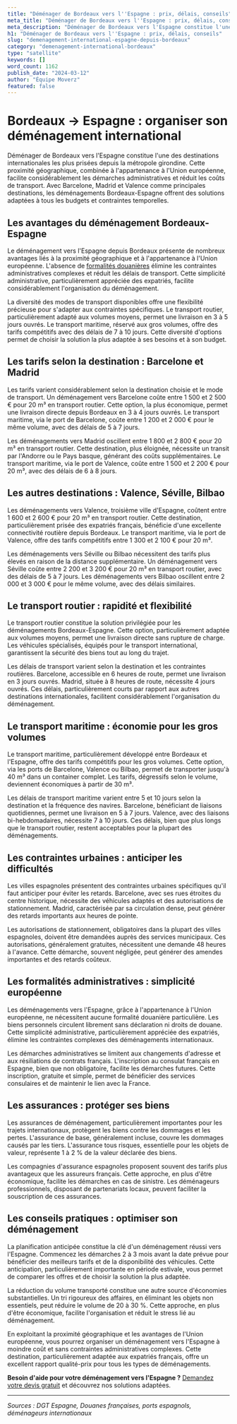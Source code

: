 ```yaml
---
title: "Déménager de Bordeaux vers l''Espagne : prix, délais, conseils"
meta_title: "Déménager de Bordeaux vers l''Espagne : prix, délais, conseils"
meta_description: "Déménager de Bordeaux vers l'Espagne constitue l'une des destinations internationales les plus prisées depuis la métropole girondine. Cette proximité ."
h1: "Déménager de Bordeaux vers l''Espagne : prix, délais, conseils"
slug: "demenagement-international-espagne-depuis-bordeaux"
category: "demenagement-international-bordeaux"
type: "satellite"
keywords: []
word_count: 1162
publish_date: "2024-03-12"
author: "Équipe Moverz"
featured: false
---
```



# Bordeaux → Espagne : organiser son déménagement international

Déménager de Bordeaux vers l'Espagne constitue l'une des destinations internationales les plus prisées depuis la métropole girondine. Cette proximité géographique, combinée à l'appartenance à l'Union européenne, facilite considérablement les démarches administratives et réduit les coûts de transport. Avec Barcelone, Madrid et Valence comme principales destinations, les déménagements Bordeaux-Espagne offrent des solutions adaptées à tous les budgets et contraintes temporelles.

## Les avantages du déménagement Bordeaux-Espagne

Le déménagement vers l'Espagne depuis Bordeaux présente de nombreux avantages liés à la proximité géographique et à l'appartenance à l'Union européenne. L'absence de [formalités douanières](/blog/international/formalites-douanieres-demenagement-international) élimine les contraintes administratives complexes et réduit les délais de transport. Cette simplicité administrative, particulièrement appréciée des expatriés, facilite considérablement l'organisation du déménagement.

La diversité des modes de transport disponibles offre une flexibilité précieuse pour s'adapter aux contraintes spécifiques. Le transport routier, particulièrement adapté aux volumes moyens, permet une livraison en 3 à 5 jours ouvrés. Le transport maritime, réservé aux gros volumes, offre des tarifs compétitifs avec des délais de 7 à 10 jours. Cette diversité d'options permet de choisir la solution la plus adaptée à ses besoins et à son budget.

## Les tarifs selon la destination : Barcelone et Madrid

Les tarifs varient considérablement selon la destination choisie et le mode de transport. Un déménagement vers Barcelone coûte entre 1 500 et 2 500 € pour 20 m³ en transport routier. Cette option, la plus économique, permet une livraison directe depuis Bordeaux en 3 à 4 jours ouvrés. Le transport maritime, via le port de Barcelone, coûte entre 1 200 et 2 000 € pour le même volume, avec des délais de 5 à 7 jours.

Les déménagements vers Madrid oscillent entre 1 800 et 2 800 € pour 20 m³ en transport routier. Cette destination, plus éloignée, nécessite un transit par l'Andorre ou le Pays basque, générant des coûts supplémentaires. Le transport maritime, via le port de Valence, coûte entre 1 500 et 2 200 € pour 20 m³, avec des délais de 6 à 8 jours.

## Les autres destinations : Valence, Séville, Bilbao

Les déménagements vers Valence, troisième ville d'Espagne, coûtent entre 1 600 et 2 600 € pour 20 m³ en transport routier. Cette destination, particulièrement prisée des expatriés français, bénéficie d'une excellente connectivité routière depuis Bordeaux. Le transport maritime, via le port de Valence, offre des tarifs compétitifs entre 1 300 et 2 100 € pour 20 m³.

Les déménagements vers Séville ou Bilbao nécessitent des tarifs plus élevés en raison de la distance supplémentaire. Un déménagement vers Séville coûte entre 2 200 et 3 200 € pour 20 m³ en transport routier, avec des délais de 5 à 7 jours. Les déménagements vers Bilbao oscillent entre 2 000 et 3 000 € pour le même volume, avec des délais similaires.

## Le transport routier : rapidité et flexibilité

Le transport routier constitue la solution privilégiée pour les déménagements Bordeaux-Espagne. Cette option, particulièrement adaptée aux volumes moyens, permet une livraison directe sans rupture de charge. Les véhicules spécialisés, équipés pour le transport international, garantissent la sécurité des biens tout au long du trajet.

Les délais de transport varient selon la destination et les contraintes routières. Barcelone, accessible en 6 heures de route, permet une livraison en 3 jours ouvrés. Madrid, située à 8 heures de route, nécessite 4 jours ouvrés. Ces délais, particulièrement courts par rapport aux autres destinations internationales, facilitent considérablement l'organisation du déménagement.

## Le transport maritime : économie pour les gros volumes

Le transport maritime, particulièrement développé entre Bordeaux et l'Espagne, offre des tarifs compétitifs pour les gros volumes. Cette option, via les ports de Barcelone, Valence ou Bilbao, permet de transporter jusqu'à 40 m³ dans un container complet. Les tarifs, dégressifs selon le volume, deviennent économiques à partir de 30 m³.

Les délais de transport maritime varient entre 5 et 10 jours selon la destination et la fréquence des navires. Barcelone, bénéficiant de liaisons quotidiennes, permet une livraison en 5 à 7 jours. Valence, avec des liaisons bi-hebdomadaires, nécessite 7 à 10 jours. Ces délais, bien que plus longs que le transport routier, restent acceptables pour la plupart des déménagements.

## Les contraintes urbaines : anticiper les difficultés

Les villes espagnoles présentent des contraintes urbaines spécifiques qu'il faut anticiper pour éviter les retards. Barcelone, avec ses rues étroites du centre historique, nécessite des véhicules adaptés et des autorisations de stationnement. Madrid, caractérisée par sa circulation dense, peut générer des retards importants aux heures de pointe.

Les autorisations de stationnement, obligatoires dans la plupart des villes espagnoles, doivent être demandées auprès des services municipaux. Ces autorisations, généralement gratuites, nécessitent une demande 48 heures à l'avance. Cette démarche, souvent négligée, peut générer des amendes importantes et des retards coûteux.

## Les formalités administratives : simplicité européenne

Les déménagements vers l'Espagne, grâce à l'appartenance à l'Union européenne, ne nécessitent aucune formalité douanière particulière. Les biens personnels circulent librement sans déclaration ni droits de douane. Cette simplicité administrative, particulièrement appréciée des expatriés, élimine les contraintes complexes des déménagements internationaux.

Les démarches administratives se limitent aux changements d'adresse et aux résiliations de contrats français. L'inscription au consulat français en Espagne, bien que non obligatoire, facilite les démarches futures. Cette inscription, gratuite et simple, permet de bénéficier des services consulaires et de maintenir le lien avec la France.

## Les assurances : protéger ses biens

Les assurances de déménagement, particulièrement importantes pour les trajets internationaux, protègent les biens contre les dommages et les pertes. L'assurance de base, généralement incluse, couvre les dommages causés par les tiers. L'assurance tous risques, essentielle pour les objets de valeur, représente 1 à 2 % de la valeur déclarée des biens.

Les compagnies d'assurance espagnoles proposent souvent des tarifs plus avantageux que les assureurs français. Cette approche, en plus d'être économique, facilite les démarches en cas de sinistre. Les déménageurs professionnels, disposant de partenariats locaux, peuvent faciliter la souscription de ces assurances.

## Les conseils pratiques : optimiser son déménagement

La planification anticipée constitue la clé d'un déménagement réussi vers l'Espagne. Commencez les démarches 2 à 3 mois avant la date prévue pour bénéficier des meilleurs tarifs et de la disponibilité des véhicules. Cette anticipation, particulièrement importante en période estivale, vous permet de comparer les offres et de choisir la solution la plus adaptée.

La réduction du volume transporté constitue une autre source d'économies substantielles. Un tri rigoureux des affaires, en éliminant les objets non essentiels, peut réduire le volume de 20 à 30 %. Cette approche, en plus d'être économique, facilite l'organisation et réduit le stress lié au déménagement.

En exploitant la proximité géographique et les avantages de l'Union européenne, vous pourrez organiser un déménagement vers l'Espagne à moindre coût et sans contraintes administratives complexes. Cette destination, particulièrement adaptée aux expatriés français, offre un excellent rapport qualité-prix pour tous les types de déménagements.

**Besoin d'aide pour votre déménagement vers l'Espagne ?** [Demandez votre devis gratuit](https://moverz-bordeaux.fr/devis) et découvrez nos solutions adaptées.

---

*Sources : DGT Espagne, Douanes françaises, ports espagnols, déménageurs internationaux*
